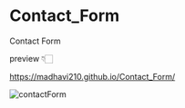 # Contact_Form
Contact Form

preview 👇🏻

https://madhavi210.github.io/Contact_Form/


![contactForm](https://user-images.githubusercontent.com/109155050/213101852-d99cf01b-0e3f-4117-af57-ce4e2553a924.png)
